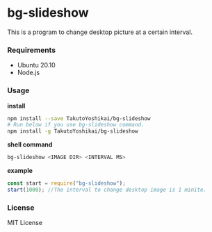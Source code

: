 # bg-slideshow
This is a program to change desktop picture at a certain interval.

### Requirements
* Ubuntu 20.10
* Node.js


### Usage
**install**
```bash
npm install --save TakutoYoshikai/bg-slideshow
# Run below if you use bg-slideshow command.
npm install -g TakutoYoshikai/bg-slideshow
```

**shell command**
```bash
bg-slideshow <IMAGE DIR> <INTERVAL MS>
```

**example**
```javascript
const start = require("bg-slideshow");
start(1000); //The interval to change desktop image is 1 minite.
```

### License
MIT License

